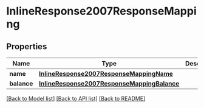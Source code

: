 # InlineResponse2007ResponseMapping

## Properties
Name | Type | Description | Notes
------------ | ------------- | ------------- | -------------
**name** | [**InlineResponse2007ResponseMappingName**](InlineResponse2007ResponseMappingName.md) |  | 
**balance** | [**InlineResponse2007ResponseMappingBalance**](InlineResponse2007ResponseMappingBalance.md) |  | 

[[Back to Model list]](../README.md#documentation-for-models) [[Back to API list]](../README.md#documentation-for-api-endpoints) [[Back to README]](../README.md)


